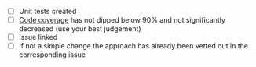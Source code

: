 - [ ] Unit tests created
- [ ] [Code coverage](http://sonarqube.chrobinson.com/overview?id=DevOps.TestApi) has not dipped below 90% and not significantly  decreased (use your best judgement)
- [ ] Issue linked
- [ ] If not a simple change the approach has already been vetted out in the corresponding issue
